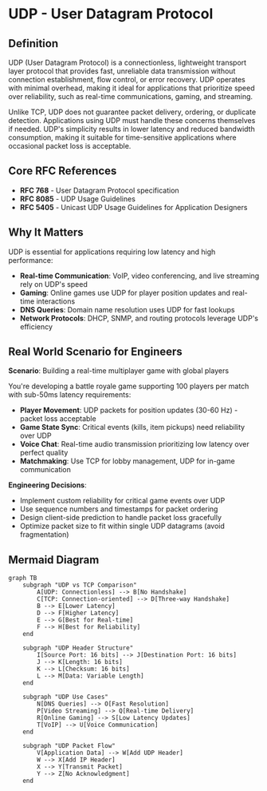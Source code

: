 # UDP - User Datagram Protocol

## Definition

UDP (User Datagram Protocol) is a connectionless, lightweight transport layer protocol that provides fast, unreliable data transmission without connection establishment, flow control, or error recovery. UDP operates with minimal overhead, making it ideal for applications that prioritize speed over reliability, such as real-time communications, gaming, and streaming.

Unlike TCP, UDP does not guarantee packet delivery, ordering, or duplicate detection. Applications using UDP must handle these concerns themselves if needed. UDP's simplicity results in lower latency and reduced bandwidth consumption, making it suitable for time-sensitive applications where occasional packet loss is acceptable.

## Core RFC References

- **RFC 768** - User Datagram Protocol specification
- **RFC 8085** - UDP Usage Guidelines
- **RFC 5405** - Unicast UDP Usage Guidelines for Application Designers

## Why It Matters

UDP is essential for applications requiring low latency and high performance:

- **Real-time Communication**: VoIP, video conferencing, and live streaming rely on UDP's speed
- **Gaming**: Online games use UDP for player position updates and real-time interactions
- **DNS Queries**: Domain name resolution uses UDP for fast lookups
- **Network Protocols**: DHCP, SNMP, and routing protocols leverage UDP's efficiency

## Real World Scenario for Engineers

**Scenario**: Building a real-time multiplayer game with global players

You're developing a battle royale game supporting 100 players per match with sub-50ms latency requirements:

- **Player Movement**: UDP packets for position updates (30-60 Hz) - packet loss acceptable
- **Game State Sync**: Critical events (kills, item pickups) need reliability over UDP
- **Voice Chat**: Real-time audio transmission prioritizing low latency over perfect quality
- **Matchmaking**: Use TCP for lobby management, UDP for in-game communication

**Engineering Decisions**:
- Implement custom reliability for critical game events over UDP
- Use sequence numbers and timestamps for packet ordering
- Design client-side prediction to handle packet loss gracefully
- Optimize packet size to fit within single UDP datagrams (avoid fragmentation)

## Mermaid Diagram

```mermaid
graph TB
    subgraph "UDP vs TCP Comparison"
        A[UDP: Connectionless] --> B[No Handshake]
        C[TCP: Connection-oriented] --> D[Three-way Handshake]
        B --> E[Lower Latency]
        D --> F[Higher Latency]
        E --> G[Best for Real-time]
        F --> H[Best for Reliability]
    end
    
    subgraph "UDP Header Structure"
        I[Source Port: 16 bits] --> J[Destination Port: 16 bits]
        J --> K[Length: 16 bits]
        K --> L[Checksum: 16 bits]
        L --> M[Data: Variable Length]
    end
    
    subgraph "UDP Use Cases"
        N[DNS Queries] --> O[Fast Resolution]
        P[Video Streaming] --> Q[Real-time Delivery]
        R[Online Gaming] --> S[Low Latency Updates]
        T[VoIP] --> U[Voice Communication]
    end
    
    subgraph "UDP Packet Flow"
        V[Application Data] --> W[Add UDP Header]
        W --> X[Add IP Header]
        X --> Y[Transmit Packet]
        Y --> Z[No Acknowledgment]
    end
```
